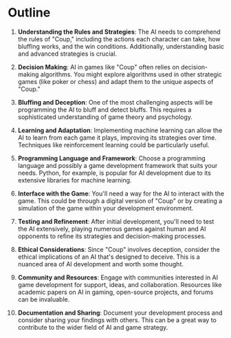 # Outline

1. **Understanding the Rules and Strategies**: The AI needs to comprehend the rules of "Coup," including the actions each character can take, how bluffing works, and the win conditions. Additionally, understanding basic and advanced strategies is crucial.

2. **Decision Making**: AI in games like "Coup" often relies on decision-making algorithms. You might explore algorithms used in other strategic games (like poker or chess) and adapt them to the unique aspects of "Coup."

3. **Bluffing and Deception**: One of the most challenging aspects will be programming the AI to bluff and detect bluffs. This requires a sophisticated understanding of game theory and psychology.

4. **Learning and Adaptation**: Implementing machine learning can allow the AI to learn from each game it plays, improving its strategies over time. Techniques like reinforcement learning could be particularly useful.

5. **Programming Language and Framework**: Choose a programming language and possibly a game development framework that suits your needs. Python, for example, is popular for AI development due to its extensive libraries for machine learning.

6. **Interface with the Game**: You'll need a way for the AI to interact with the game. This could be through a digital version of "Coup" or by creating a simulation of the game within your development environment.

7. **Testing and Refinement**: After initial development, you'll need to test the AI extensively, playing numerous games against human and AI opponents to refine its strategies and decision-making processes.

8. **Ethical Considerations**: Since "Coup" involves deception, consider the ethical implications of an AI that's designed to deceive. This is a nuanced area of AI development and worth some thought.

9. **Community and Resources**: Engage with communities interested in AI game development for support, ideas, and collaboration. Resources like academic papers on AI in gaming, open-source projects, and forums can be invaluable.

10. **Documentation and Sharing**: Document your development process and consider sharing your findings with others. This can be a great way to contribute to the wider field of AI and game strategy.

